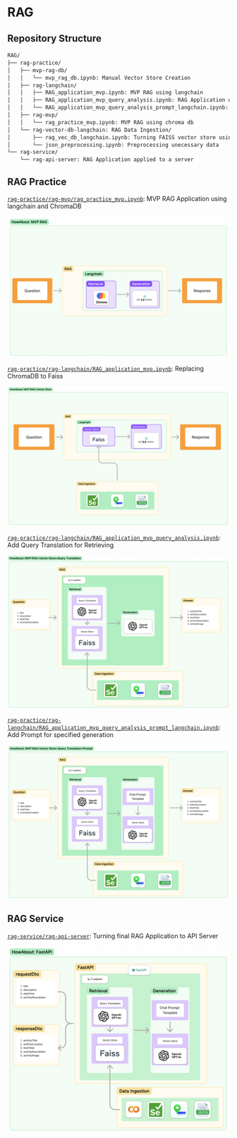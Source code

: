 # RAG

## Repository Structure

```bash
RAG/
├── rag-practice/
│   ├── mvp-rag-db/
│   │   └── mvp_rag_db.ipynb: Manual Vector Store Creation
│   ├── rag-langchain/
│   │   ├── RAG_application_mvp.ipynb: MVP RAG using langchain
│   │   ├── RAG_application_mvp_query_analysis.ipynb: RAG Application with Query Translation
│   │   └── RAG_application_mvp_query_analysis_prompt_langchain.ipynb: RAG Application with Vector Store and Prompt for generation
│   ├── rag-mvp/
│   │   └── rag_practice_mvp.ipynb: MVP RAG using chroma db
│   └── rag-vector-db-langchain: RAG Data Ingestion/
│       ├── rag_vec_db_langchain.ipynb: Turning FAISS vector store using langchain
│       └── json_preprocessing.ipynb: Preprocessing unecessary data
└── rag-service/
    └── rag-api-server: RAG Application applied to a server
```

## RAG Practice

[`rag-practice/rag-mvp/rag_practice_mvp.ipynb`](https://github.com/jwywoo/RAG/blob/main/rag-practice/rag-mvp/rag_practice_mvp.ipynb): MVP RAG Application using langchain and ChromaDB

![](static/rag_mvp.png)

[`rag-practice/rag-langchain/RAG_application_mvp.ipynb`](https://github.com/jwywoo/RAG/blob/main/rag-practice/rag-langchain/RAG_application_mvp.ipynb): Replacing ChromaDB to Faiss

![](static/rag_mvp_faiss.png)

[`rag-practice/rag-langchain/RAG_application_mvp_query_analysis.ipynb`](https://github.com/jwywoo/RAG/blob/main/rag-practice/rag-langchain/RAG_application_mvp_query_analysis.ipynb): Add Query Translation for Retrieving

![](static/rag_mvp_faiss_query.png)

[`rag-practice/rag-langchain/RAG_application_mvp_query_analysis_prompt_langchain.ipynb`](https://github.com/jwywoo/RAG/blob/main/rag-practice/rag-langchain/RAG_application_mvp_query_analysis_prompt_langhcain.ipynb): Add Prompt for specified generation

![](static/rag_mvp_faiss_query_prompt.png)

## RAG Service

[`rag-service/rag-api-server`](https://github.com/jwywoo/RAG/tree/main/rag-service/rag-api-server): Turning final RAG Application to API Server

![](static/rag_mvp_faiss_query_prompt_fast.png)

